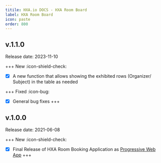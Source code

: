 ```yaml
---
titile: HXA.io DOCS - HXA Room Board
label: HXA Room Board
icon: paste
order: 800
---
```


## v.1.1.0
Release date: 2023-11-10

+++ New :icon-shield-check:
- [x] A new function that allows showing the exhibited rows (Organizer/ Subject) in the table as needed

+++ Fixed :icon-bug:
- [x] General bug fixes
+++

## v.1.0.0
Release date: 2021-06-08

+++ New :icon-shield-check:
- [x] Final Release of HXA Room Booking Application as [Progressive Web App](hhttps://app.roomboard.hxa.io)
+++